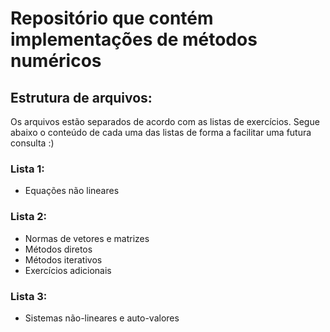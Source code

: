 # Repositório que contém implementações de métodos numéricos

## Estrutura de arquivos:
Os arquivos estão separados de acordo com as listas de exercícios. Segue abaixo o conteúdo de cada uma das listas de forma a facilitar uma futura consulta :)

### Lista 1:
 - Equações não lineares

### Lista 2:
 - Normas de vetores e matrizes
 - Métodos diretos
 - Métodos iterativos
 - Exercícios adicionais

### Lista 3:
 - Sistemas não-lineares e auto-valores